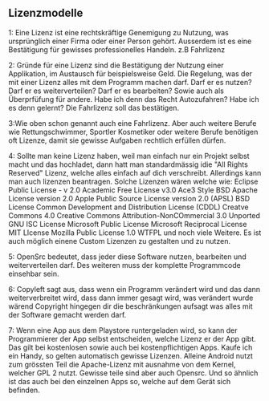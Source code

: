## Lizenzmodelle

1: Eine Lizenz ist eine rechtskräftige Genemigung zu Nutzung, was ursprünglich
einer Firma oder einer Person gehört. 
Ausserdem ist es eine Bestätigung für gewisses professionelles Handeln.
z.B Fahrlizenz

2: Gründe für eine Lizenz sind die Bestätigung der Nutzung einer Applikation,
im Austausch für beispielsweise Geld.
Die Regelung, was der mit einer Lizenz alles mit dem Programm machen darf.
Darf er es nutzen? Darf er es weiterverteilen? Darf er es bearbeiten?
Sowie auch als Überprfüfung für andere. Habe ich denn das Recht Autozufahren? Habe ich es denn gelernt?
Die Fahrlizenz soll das bestätigen.

3:Wie oben schon genannt auch eine Fahrlizenz. Aber auch weitere Berufe wie Rettungschwimmer, Sportler
Kosmetiker oder weitere Berufe benötigen oft Lizenze, damit sie gewisse Aufgaben rechtlich erfüllen dürfen.

4: Sollte man keine Lizenz haben, weil man einfach nur ein Projekt selbst macht und das hochladet,
dann hatt man standardmässig idie "All Rights Reserved" Lizenz, welche alles einfach auf dich verschreibt.
Allerdings kann man auch lizenzen beantragen. Solche Lizenzen wären welche wie:
Eclipse Public License - v 2.0
Academic Free License v3.0
Ace3 Style BSD
Apache License version 2.0
Apple Public Source License version 2.0 (APSL)
BSD License
Common Development and Distribution License (CDDL)
Creatve Commons 4.0
Creative Commons Attribution-NonCOmmercial 3.0 Unported
GNU
ISC License
Microsoft Public License
Microsoft Reciprocal License
MIT LIcense
Mozilla Public License 1.0
WTFPL
und noch viele Weitere.
Es ist auch möglich einene Custom Lizenzen zu gestalten und zu nutzen.

5: OpenSrc bedeutet, dass jeder diese Software nutzen, bearbeiten und weiterverteilen darf.
Des weiteren muss der komplette Programmcode einsehbar sein.

6: Copyleft sagt aus, dass wenn ein Programm verändert wird und das dann weiterverbreitet wird, 
dass dann immer gesagt wird, was verändert wurde wärend Copyright hingegen dir die beschränkungen aufsagt
was alles mit der Software gemacht werden darf.


7: Wenn eine App aus dem Playstore runtergeladen wird, so kann der Programmierer der App selbst entscheiden, welche Lizenz
er der App gibt. Das gilt bei kostenlosen sowie auch bei kostenpflichtigen Apps.
Kaufe ich ein Handy, so gelten automatisch gewisse Lizenzen.
Alleine Android nutzt zum grössten Teil die Apache-Lizenz mit ausnahme von dem Kernel, welcher GPL 2 nutzt.
Gewisse teile sind aber auch Opensrc. Und so ähnlich ist das auch bei den einzelnen Apps so, welche auf dem Gerät sich befinden.